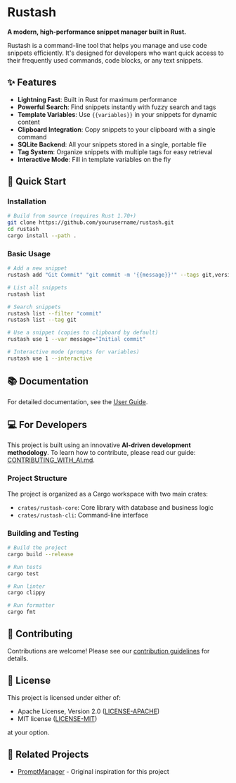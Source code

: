 # Rustash

**A modern, high-performance snippet manager built in Rust.**

Rustash is a command-line tool that helps you manage and use code snippets efficiently. It's designed for developers who want quick access to their frequently used commands, code blocks, or any text snippets.

## ✨ Features

- **Lightning Fast**: Built in Rust for maximum performance
- **Powerful Search**: Find snippets instantly with fuzzy search and tags
- **Template Variables**: Use `{{variables}}` in your snippets for dynamic content
- **Clipboard Integration**: Copy snippets to your clipboard with a single command
- **SQLite Backend**: All your snippets stored in a single, portable file
- **Tag System**: Organize snippets with multiple tags for easy retrieval
- **Interactive Mode**: Fill in template variables on the fly

## 🚀 Quick Start

### Installation

```bash
# Build from source (requires Rust 1.70+)
git clone https://github.com/yourusername/rustash.git
cd rustash
cargo install --path .
```

### Basic Usage

```bash
# Add a new snippet
rustash add "Git Commit" "git commit -m '{{message}}'" --tags git,version-control

# List all snippets
rustash list

# Search snippets
rustash list --filter "commit"
rustash list --tag git

# Use a snippet (copies to clipboard by default)
rustash use 1 --var message="Initial commit"

# Interactive mode (prompts for variables)
rustash use 1 --interactive
```

## 📚 Documentation

For detailed documentation, see the [User Guide](USER_GUIDE.md).

## 💻 For Developers

This project is built using an innovative **AI-driven development methodology**. To learn how to contribute, please read our guide: [CONTRIBUTING_WITH_AI.md](CONTRIBUTING_WITH_AI.md).

### Project Structure

The project is organized as a Cargo workspace with two main crates:
- `crates/rustash-core`: Core library with database and business logic
- `crates/rustash-cli`: Command-line interface

### Building and Testing

```bash
# Build the project
cargo build --release

# Run tests
cargo test

# Run linter
cargo clippy

# Run formatter
cargo fmt
```

## 🤝 Contributing

Contributions are welcome! Please see our [contribution guidelines](CONTRIBUTING.md) for details.

## 📄 License

This project is licensed under either of:

- Apache License, Version 2.0 ([LICENSE-APACHE](LICENSE-APACHE))
- MIT license ([LICENSE-MIT](LICENSE-MIT))

at your option.

## 🔗 Related Projects

- [PromptManager](https://github.com/siekman-io/PromptManager) - Original inspiration for this project